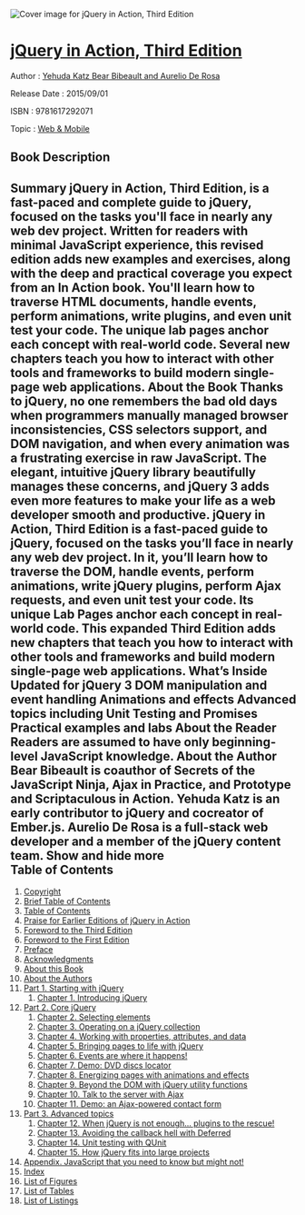 ![Cover image for jQuery in Action, Third Edition](https://imgdetail.ebookreading.net/cover/cover/web_mobile/EB9781617292071.jpg)

[jQuery in Action, Third Edition](https://ebookreading.net/view/book/jQuery+in+Action%2C+Third+Edition-EB9781617292071_1.html "jQuery in Action, Third Edition")
====================================================================================================================

Author : [Yehuda Katz Bear Bibeault and Aurelio De Rosa](https://ebookreading.net/search/author/Yehuda+Katz+Bear+Bibeault+and+Aurelio+De+Rosa)

Release Date : 2015/09/01

ISBN : 9781617292071

Topic : [Web & Mobile](https://ebookreading.net/search/category/web-mobile)

Book Description
-----------------

 Summary
jQuery in Action, Third Edition, is a fast-paced and complete guide to jQuery, focused on the tasks you'll face in nearly any web dev project. Written for readers with minimal JavaScript experience, this revised edition adds new examples and exercises, along with the deep and practical coverage you expect from an In Action book. You'll learn how to traverse HTML documents, handle events, perform animations, write plugins, and even unit test your code. The unique lab pages anchor each concept with real-world code. Several new chapters teach you how to interact with other tools and frameworks to build modern single-page web applications.
About the Book
Thanks to jQuery, no one remembers the bad old days when programmers manually managed browser inconsistencies, CSS selectors support, and DOM navigation, and when every animation was a frustrating exercise in raw JavaScript. The elegant, intuitive jQuery library beautifully manages these concerns, and jQuery 3 adds even more features to make your life as a web developer smooth and productive.
jQuery in Action, Third Edition is a fast-paced guide to jQuery, focused on the tasks you’ll face in nearly any web dev project. In it, you’ll learn how to traverse the DOM, handle events, perform animations, write jQuery plugins, perform Ajax requests, and even unit test your code. Its unique Lab Pages anchor each concept in real-world code. This expanded Third Edition adds new chapters that teach you how to interact with other tools and frameworks and build modern single-page web applications.
What’s Inside
Updated for jQuery 3
DOM manipulation and event handling
Animations and effects
Advanced topics including Unit Testing and Promises
Practical examples and labs
About the Reader
Readers are assumed to have only beginning-level JavaScript knowledge.
About the Author
Bear Bibeault is coauthor of Secrets of the JavaScript Ninja, Ajax in Practice, and Prototype and Scriptaculous in Action. Yehuda Katz is an early contributor to jQuery and cocreator of Ember.js. Aurelio De Rosa is a full-stack web developer and a member of the jQuery content team.
        Show and hide more                
Table of Contents
-----------------

1. [Copyright](https://ebookreading.net/view/book/jQuery+in+Action%2C+Third+Edition-EB9781617292071_3.html)
1. [Brief Table of Contents](https://ebookreading.net/view/book/jQuery+in+Action%2C+Third+Edition-EB9781617292071_5.html)
1. [Table of Contents](https://ebookreading.net/view/book/jQuery+in+Action%2C+Third+Edition-EB9781617292071_6.html)
1. [Praise for Earlier Editions of jQuery in Action](https://ebookreading.net/view/book/jQuery+in+Action%2C+Third+Edition-EB9781617292071_7.html)
1. [Foreword to the Third Edition](https://ebookreading.net/view/book/jQuery+in+Action%2C+Third+Edition-EB9781617292071_8.html)
1. [Foreword to the First Edition](https://ebookreading.net/view/book/jQuery+in+Action%2C+Third+Edition-EB9781617292071_9.html)
1. [Preface](https://ebookreading.net/view/book/jQuery+in+Action%2C+Third+Edition-EB9781617292071_10.html)
1. [Acknowledgments](https://ebookreading.net/view/book/jQuery+in+Action%2C+Third+Edition-EB9781617292071_11.html)
1. [About this Book](https://ebookreading.net/view/book/jQuery+in+Action%2C+Third+Edition-EB9781617292071_12.html)
1. [About the Authors](https://ebookreading.net/view/book/jQuery+in+Action%2C+Third+Edition-EB9781617292071_13.html)
1. [Part 1. Starting with jQuery](https://ebookreading.net/view/book/jQuery+in+Action%2C+Third+Edition-EB9781617292071_14.html)
    1. [Chapter 1. Introducing jQuery](https://ebookreading.net/view/book/jQuery+in+Action%2C+Third+Edition-EB9781617292071_15.html)
1. [Part 2. Core jQuery](https://ebookreading.net/view/book/jQuery+in+Action%2C+Third+Edition-EB9781617292071_16.html)
    1. [Chapter 2. Selecting elements](https://ebookreading.net/view/book/jQuery+in+Action%2C+Third+Edition-EB9781617292071_17.html)
    1. [Chapter 3. Operating on a jQuery collection](https://ebookreading.net/view/book/jQuery+in+Action%2C+Third+Edition-EB9781617292071_18.html)
    1. [Chapter 4. Working with properties, attributes, and data](https://ebookreading.net/view/book/jQuery+in+Action%2C+Third+Edition-EB9781617292071_19.html)
    1. [Chapter 5. Bringing pages to life with jQuery](https://ebookreading.net/view/book/jQuery+in+Action%2C+Third+Edition-EB9781617292071_20.html)
    1. [Chapter 6. Events are where it happens!](https://ebookreading.net/view/book/jQuery+in+Action%2C+Third+Edition-EB9781617292071_21.html)
    1. [Chapter 7. Demo: DVD discs locator](https://ebookreading.net/view/book/jQuery+in+Action%2C+Third+Edition-EB9781617292071_22.html)
    1. [Chapter 8. Energizing pages with animations and effects](https://ebookreading.net/view/book/jQuery+in+Action%2C+Third+Edition-EB9781617292071_23.html)
    1. [Chapter 9. Beyond the DOM with jQuery utility functions](https://ebookreading.net/view/book/jQuery+in+Action%2C+Third+Edition-EB9781617292071_24.html)
    1. [Chapter 10. Talk to the server with Ajax](https://ebookreading.net/view/book/jQuery+in+Action%2C+Third+Edition-EB9781617292071_25.html)
    1. [Chapter 11. Demo: an Ajax-powered contact form](https://ebookreading.net/view/book/jQuery+in+Action%2C+Third+Edition-EB9781617292071_26.html)
1. [Part 3. Advanced topics](https://ebookreading.net/view/book/jQuery+in+Action%2C+Third+Edition-EB9781617292071_27.html)
    1. [Chapter 12. When jQuery is not enough... plugins to the rescue!](https://ebookreading.net/view/book/jQuery+in+Action%2C+Third+Edition-EB9781617292071_28.html)
    1. [Chapter 13. Avoiding the callback hell with Deferred](https://ebookreading.net/view/book/jQuery+in+Action%2C+Third+Edition-EB9781617292071_29.html)
    1. [Chapter 14. Unit testing with QUnit](https://ebookreading.net/view/book/jQuery+in+Action%2C+Third+Edition-EB9781617292071_30.html)
    1. [Chapter 15. How jQuery fits into large projects](https://ebookreading.net/view/book/jQuery+in+Action%2C+Third+Edition-EB9781617292071_31.html)
1. [Appendix. JavaScript that you need to know but might not!](https://ebookreading.net/view/book/jQuery+in+Action%2C+Third+Edition-EB9781617292071_32.html)
1. [Index](https://ebookreading.net/view/book/jQuery+in+Action%2C+Third+Edition-EB9781617292071_33.html)
1. [List of Figures](https://ebookreading.net/view/book/jQuery+in+Action%2C+Third+Edition-EB9781617292071_34.html)
1. [List of Tables](https://ebookreading.net/view/book/jQuery+in+Action%2C+Third+Edition-EB9781617292071_35.html)
1. [List of Listings](https://ebookreading.net/view/book/jQuery+in+Action%2C+Third+Edition-EB9781617292071_36.html)
